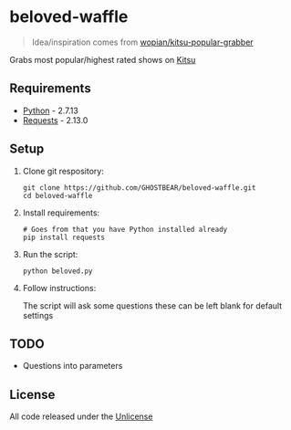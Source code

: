 # beloved-waffle
> Idea/inspiration comes from [wopian/kitsu-popular-grabber][0]

Grabs most popular/highest rated shows on [Kitsu][1]

## Requirements
* [Python][2] - 2.7.13
* [Requests][3] - 2.13.0

## Setup
1. Clone git respository:
	``` 
	git clone https://github.com/GHOSTBEAR/beloved-waffle.git
	cd beloved-waffle
	```
1. Install requirements:
	```
	# Goes from that you have Python installed already
	pip install requests
	```
1. Run the script: 
	```
	python beloved.py
	```
1. Follow instructions:
    
    The script will ask some questions these can be left blank for default settings

## TODO
* Questions into parameters

## License
All code released under the [Unlicense][4]

[0]:https://github.com/wopian/kitsu-popular-grabber
[1]:https://kitsu.io
[2]:https://www.python.org
[3]:http://docs.python-requests.org/en/master/
[4]:https://github.com/GHOSTBEAR/beloved-waffle/blob/master/LICENSE.md
